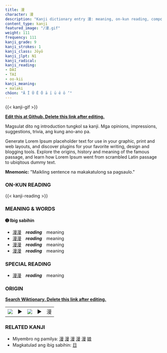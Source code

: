 ```yaml
---
title: 漫
character: 漫
description: "Kanji dictionary entry 漫: meaning, on-kun reading, compounds, origin, related kanji"
content_type: kanji
featured_image: "/漫.gif"
weight: 111
frequency: 111
kanji_grade: 9
kanji_strokes: 1
kanji_class: Jōyō
kanji_jlpt: N1
kanji_radical: 
kanji_reading: 
- DAI
- TAI
- oo-kii
kanji_meaning:
- malaki
chōon: "Ā Ī Ū Ē Ō ā ī ū ē ō ’"
---
```

[//]: # (Don't edit the line below. Kanji animated GIF code is automatically generated.)
{{< kanji-gif >}}

[//]: # (Edit below this line.)

**[Edit this at Github. Delete this link after editing.](https://github.com/tim0g/tim/tree/main/content/kanji/漫/index.md)**

Magsulat dito ng introduction tungkol sa kanji. Mga opinions, impressions, suggestions, trivia, ang kung ano-ano pa.

Generate Lorem Ipsum placeholder text for use in your graphic, print and web layouts, and discover plugins for your favorite writing, design and blogging tools. Explore the origins, history and meaning of the famous passage, and learn how Lorem Ipsum went from scrambled Latin passage to ubiqitous dummy text.
 
**Mnemonic:** "Maikling sentence na makakatulong sa pagsaulo."

### ON-KUN READING

[//]: # (Don't edit the line below. ON-KUN READING code is automatically generated.)
{{< kanji-reading >}}

### MEANING & WORDS

#### ➊ **Ibig sabihin**
  - [漫](../漫)[漫](../漫)　***reading***　meaning
  - [漫](../漫)[漫](../漫)　***reading***　meaning
  - [漫](../漫)[漫](../漫)　***reading***　meaning
  - [漫](../漫)[漫](../漫)　***reading***　meaning

### SPECIAL READING
  - [漫](../漫)[漫](../漫)　***reading***　meaning

### ORIGIN

**[Search Wiktionary. Delete this link after editing.](https://wiktionary.org/wiki/漫)**
<table class="kanji-table"><tr><td>
<img src="60px-漫-bronze.svg.png">
</td><td>▶</td><td>
<img src="60px-漫-oracle.svg.png">
</td><td>▶</td>
<td class="kanji-origin">漫</td>
</tr></table>

### RELATED KANJI
- Miyembro ng pamilya: [漫](../漫) [漫](../漫) [漫](../漫) [漫](../漫) [漫](../漫) [娘](../娘)
- Magkatulad ang ibig sabihin: [日](../日)

